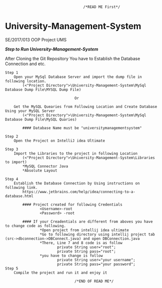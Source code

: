 										/*READ ME First*/
# University-Management-System
SE/2017/013 OOP Project UMS

***Step to Run University-Management-System***

After Cloning the Git Repository You have to Establish the Database Connection and etc.
	 
	Step 1
		Open your MySql Database Server and import the dump file in following location.
			(<"Project Directory">\University-Management-System\MySql Database Dump File\MYSQL Dump File)
										
									Or
									
		Get the MySQL Quearies from Following Location and Create Database Using your MySQL Server
			(<"Project Directory">\University-Management-System\MySql Database Dump File\MySQL Quaries)
			
			#### Database Name must be "universitymanagementsystem"
			
	Step 2
		Open the Project on IntelliJ idea Ultimate
	
	Step 3
		Import the Libraries to the project in following Location
			(<"Project Directory">\University-Management-System\Libraries to import)
			*MySQL Connector Java
			*Absolute Layout
	
	Step 4
		Establish the Database Connection by Using instructions on following link.
			https://www.jetbrains.com/help/idea/connecting-to-a-database.html
			
			#### Project created for following Credentials
					<Username>-root
					<Password> -root
			
			#### If your Creadentials are different from aboves you have to change code as following.
					*Open project from intellij idea ultimate
					*Go to following directory using intellij project tab (src->dbconnection->DBConnect.java) and open DBConnection.java
					*There, Line 7 and 8 code is as follow
							private String user="root";
							private String pass="root";
					*you have to change is follow
							private String user="your username";
							private String pass="your password";
	Step 5
		Compile the project and run it and enjoy it
		
									/*END OF READ ME*/
										
										
										
										
								
